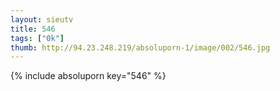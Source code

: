 ```yaml
--- 
layout: sieutv
title: 546
tags: ["0k"]
thumb: http://94.23.248.219/absoluporn-1/image/002/546.jpg
---
```

{% include absoluporn key="546" %} 
